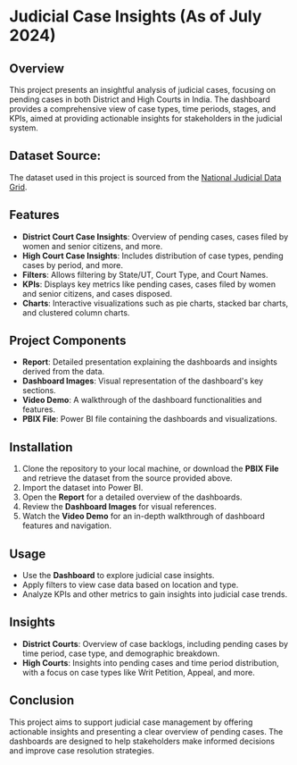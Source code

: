 # Judicial Case Insights (As of July 2024)

## Overview
This project presents an insightful analysis of judicial cases, focusing on pending cases in both District and High Courts in India. The dashboard provides a comprehensive view of case types, time periods, stages, and KPIs, aimed at providing actionable insights for stakeholders in the judicial system.

## Dataset Source:
The dataset used in this project is sourced from the [National Judicial Data Grid](https://ndap.niti.gov.in/collection/National%20Judicial%20Data%20Grid/38).

## Features
- **District Court Case Insights**: Overview of pending cases, cases filed by women and senior citizens, and more.
- **High Court Case Insights**: Includes distribution of case types, pending cases by period, and more.
- **Filters**: Allows filtering by State/UT, Court Type, and Court Names.
- **KPIs**: Displays key metrics like pending cases, cases filed by women and senior citizens, and cases disposed.
- **Charts**: Interactive visualizations such as pie charts, stacked bar charts, and clustered column charts.

## Project Components
- **Report**: Detailed presentation explaining the dashboards and insights derived from the data.
- **Dashboard Images**: Visual representation of the dashboard's key sections.
- **Video Demo**: A walkthrough of the dashboard functionalities and features.
- **PBIX File**: Power BI file containing the dashboards and visualizations.

## Installation
1. Clone the repository to your local machine, or download the **PBIX File** and retrieve the dataset from the source provided above.
2. Import the dataset into Power BI.
3. Open the **Report** for a detailed overview of the dashboards.
4. Review the **Dashboard Images** for visual references.
5. Watch the **Video Demo** for an in-depth walkthrough of dashboard features and navigation.

## Usage
- Use the **Dashboard** to explore judicial case insights.
- Apply filters to view case data based on location and type.
- Analyze KPIs and other metrics to gain insights into judicial case trends.

## Insights
- **District Courts**: Overview of case backlogs, including pending cases by time period, case type, and demographic breakdown.
- **High Courts**: Insights into pending cases and time period distribution, with a focus on case types like Writ Petition, Appeal, and more.

## Conclusion
This project aims to support judicial case management by offering actionable insights and presenting a clear overview of pending cases. The dashboards are designed to help stakeholders make informed decisions and improve case resolution strategies.
